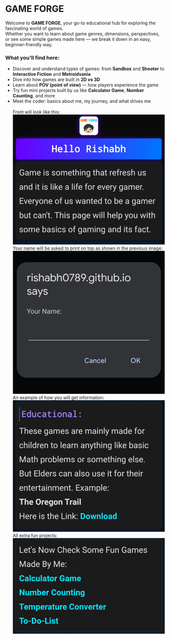 # GAME FORGE

Welcome to **GAME FORGE**, your go-to educational hub for exploring the fascinating world of games.  
Whether you want to learn about game genres, dimensions, perspectives, or see some simple games made here — we break it down in an easy, beginner-friendly way.

### What you’ll find here:
- Discover and understand types of games: from **Sandbox** and **Shooter** to **Interactive Fiction** and **Metroidvania**  
- Dive into how games are built in **2D vs 3D**  
- Learn about **POV (point of view)** — how players experience the game  
- Try fun mini projects built by us like **Calculator Game**, **Number Counting**, and more  
- Meet the coder: basics about me, my journey, and what drives me
<br><br>
Front will look like this:
![image_1](https://github.com/RISHABH0789/GAME-FORGE/blob/a0cd0a6d85431a0fb5af4f6e0a279c9d2f257abe/Screenshot_01.jpg)
Your name will be asked to print on top as shown in the previous image:
![image_2](https://github.com/RISHABH0789/GAME-FORGE/blob/f8e92585dddd702633339a5dbba4ffb4ba20cca6/Screenshot_02.jpg)
An example of how you will get information:
![image_3](https://github.com/RISHABH0789/GAME-FORGE/blob/386216e201a577b4e22391feb94ecf2f5df62220/Screenshot_03.jpg)
All extra fun projects:
![image_4](https://github.com/RISHABH0789/GAME-FORGE/blob/01887dc66ad39afbcf4e691e666e87590e8fbbc1/Screenshot_04.jpg)
